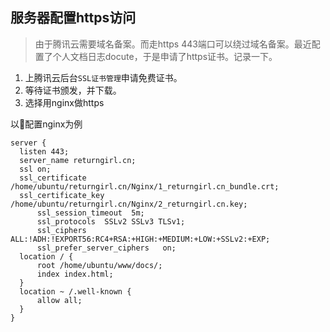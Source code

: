 ## 服务器配置https访问

> 由于腾讯云需要域名备案。而走https 443端口可以绕过域名备案。最近配置了个人文档日志docute，于是申请了https证书。记录一下。
  
  
1. 上腾讯云后台`SSL证书管理`申请免费证书。
2. 等待证书颁发，并下载。
3. 选择用nginx做https

以配置nginx为例
```nginx
server {
  listen 443;
  server_name returngirl.cn;
  ssl on;
  ssl_certificate /home/ubuntu/returngirl.cn/Nginx/1_returngirl.cn_bundle.crt;
  ssl_certificate_key /home/ubuntu/returngirl.cn/Nginx/2_returngirl.cn.key;
      ssl_session_timeout  5m;
      ssl_protocols  SSLv2 SSLv3 TLSv1;
      ssl_ciphers  ALL:!ADH:!EXPORT56:RC4+RSA:+HIGH:+MEDIUM:+LOW:+SSLv2:+EXP;
      ssl_prefer_server_ciphers   on;
  location / {
      root /home/ubuntu/www/docs/;
      index index.html;
  }
  location ~ /.well-known {
      allow all;
  }
}
```
